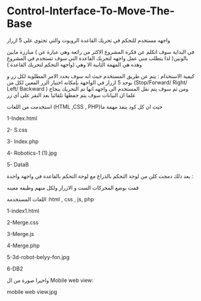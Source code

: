 # Control-Interface-To-Move-The-Base
واجهه مستخدم للتحكم في تحريك القاعدة الروبوت والتي تحتوي على 5 ازرار 

في البداية سوف اتكلم عن فكرة المشروع الاكثر من رائعة وهي عبارة عن )  مبارزة مابين بالونين( لذا يتطلب مني عمل واجهه لتحريك 
القاعدة  التي سوف تستخدم في المشروع وهذه هي المهمة الثانية الا وهي (واجهة التحكم لتحريك القاعدة ) 

كيفية الاستخدام : يتم عن طريق المستخدم حيث انه سوف يحدد الامر المطلوبة لكل زر و يوجد 5 ازرار في الواجهة بإمكانه اختيار الزر المعين  لكل من (Stop/Forward/ Right/ Left/ Backward ) ومن ثم سوف يتم نقل المستخدم الى واجهه انها تم التحريك بنجاح علما ان البيانات سوف يتم حفظها تلقائيا بعد النقر على أي زر 


استخدمت من اللغات (HTML ,CSS , PHP)حيث ان كل كود ينفذ مهمة ما 

1-Index.html 

2- S.css

3- Index.php

4- Robotics-1 (1).jpg

5- DataB


بعد ذلك دمجت كلن من لوحة التحكم بالذراع مع لوحة التحكم بالقاعدة في واجهة واحدة :

قمت بوضع المحركات الست و الازرار ولكل منهم وظيفة معينه 

اللغات المستخدمة
:html , css , js, php 

1-index1.html

2-Merge.css

3-Merge.js

4-Merge.php

5-3d-robot-belyy-fon.jpg

6-DB2



واخيرا صورة من ال Mobile web view:

mobile web view.jpg

